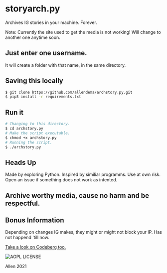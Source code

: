 # storyarch.py

Archives IG stories in your machine. Forever.


Note:
Currently the site used to get the media is not working!
Will change to another one anytime soon.


## Just enter one username.
It will create a folder with that name, in the same directory.

## Saving this locally
```bash
$ git clone https://github.com/allendema/archstory.py.git
$ pip3 install -r requirements.txt
```

## Run it
```bash
# Changing to this directory.
$ cd archstory.py
# Make the script executable.
$ chmod +x archstory.py
# Running the script.
$ ./archstory.py
```

## Heads Up
Made by exploring Python. Inspired by similiar programms. Use at own risk.
Open an issue if something does not work as intented.

## Archive worthy media, cause no harm and be respectful.

## Bonus Information
Depending on changes IG makes, they might or might not block your IP.
Has not happend 'till now.

[Take a look on Codeberg too.](https://codeberg.org/allendema/storyarch.py)

![AGPL LICENSE](https://codeberg.org/allendema/storyarch.py/src/branch/main/LICENSE)

Allen 2021

